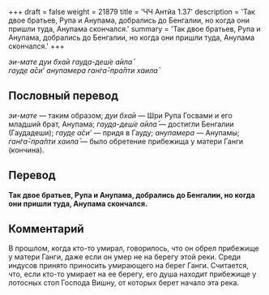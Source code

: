 +++
draft = false
weight = 21879
title = 'ЧЧ Антйа 1.37'
description = 'Так двое братьев, Рупа и Анупама, добрались до Бенгалии, но когда они пришли туда, Анупама скончался.'
summary = 'Так двое братьев, Рупа и Анупама, добрались до Бенгалии, но когда они пришли туда, Анупама скончался.'
+++

_эи-мате дуи бха̄и гауд̣а-деш́е а̄ила̄  
гауд̣е а̄си’ анупамера ган̇га̄-пра̄пти хаила̄_

## Пословный перевод

_эи_\-_мате_ — таким образом; _дуи_ _бха̄и_ — Шри Рупа Госвами и его младший брат, Анупама; _гауд̣а_\-_деш́е_ _а̄ила̄_ — достигли Бенгалии (Гаудадеши); _гауд̣е_ _а̄си’_ — придя в Гауду; _анупамера_ — Анупамы; _ган̇га̄_\-_пра̄пти_ _хаила̄_ — было обретение прибежища у матери Ганги (кончина).

## Перевод

**Так двое братьев, Рупа и Анупама, добрались до Бенгалии, но когда они пришли туда, Анупама скончался.**

## Комментарий

В прошлом, когда кто-то умирал, говорилось, что он обрел прибежище у матери Ганги, даже если он умер не на берегу этой реки. Среди индусов принято приносить умирающего на берег Ганги. Считается, что, если кто-то умирает на ее берегу, его душа находит прибежище у лотосных стоп Господа Вишну, от которых берет начало эта река.
